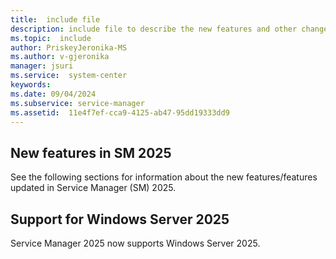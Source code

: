 ```yaml
---
title:  include file
description: include file to describe the new features and other changes in System Center 2025 - Service Manager.
ms.topic:  include
author: PriskeyJeronika-MS
ms.author: v-gjeronika
manager: jsuri
ms.service:  system-center
keywords:  
ms.date: 09/04/2024
ms.subservice: service-manager
ms.assetid:  11e4f7ef-cca9-4125-ab47-95dd19333dd9
---
```


## New features in SM 2025

See the following sections for information about the new features/features updated in Service Manager (SM) 2025.

## Support for Windows Server 2025  

Service Manager 2025 now supports Windows Server 2025.  
